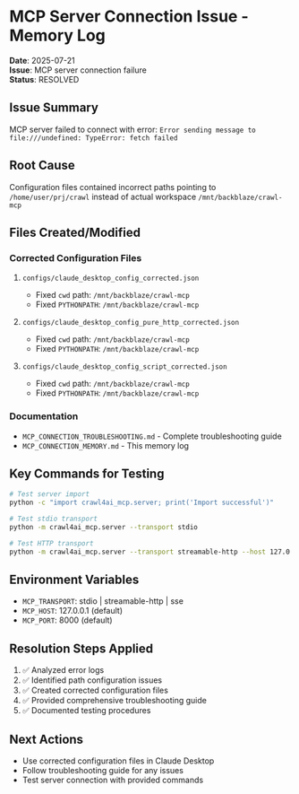# MCP Server Connection Issue - Memory Log

**Date**: 2025-07-21  
**Issue**: MCP server connection failure  
**Status**: RESOLVED

## Issue Summary
MCP server failed to connect with error: `Error sending message to file:///undefined: TypeError: fetch failed`

## Root Cause
Configuration files contained incorrect paths pointing to `/home/user/prj/crawl` instead of actual workspace `/mnt/backblaze/crawl-mcp`

## Files Created/Modified

### Corrected Configuration Files
1. `configs/claude_desktop_config_corrected.json`
   - Fixed `cwd` path: `/mnt/backblaze/crawl-mcp`
   - Fixed `PYTHONPATH`: `/mnt/backblaze/crawl-mcp`

2. `configs/claude_desktop_config_pure_http_corrected.json`
   - Fixed `cwd` path: `/mnt/backblaze/crawl-mcp`
   - Fixed `PYTHONPATH`: `/mnt/backblaze/crawl-mcp`

3. `configs/claude_desktop_config_script_corrected.json`
   - Fixed `cwd` path: `/mnt/backblaze/crawl-mcp`
   - Fixed `PYTHONPATH`: `/mnt/backblaze/crawl-mcp`

### Documentation
- `MCP_CONNECTION_TROUBLESHOOTING.md` - Complete troubleshooting guide
- `MCP_CONNECTION_MEMORY.md` - This memory log

## Key Commands for Testing
```bash
# Test server import
python -c "import crawl4ai_mcp.server; print('Import successful')"

# Test stdio transport
python -m crawl4ai_mcp.server --transport stdio

# Test HTTP transport
python -m crawl4ai_mcp.server --transport streamable-http --host 127.0.0.1 --port 8000
```

## Environment Variables
- `MCP_TRANSPORT`: stdio | streamable-http | sse
- `MCP_HOST`: 127.0.0.1 (default)
- `MCP_PORT`: 8000 (default)

## Resolution Steps Applied
1. ✅ Analyzed error logs
2. ✅ Identified path configuration issues
3. ✅ Created corrected configuration files
4. ✅ Provided comprehensive troubleshooting guide
5. ✅ Documented testing procedures

## Next Actions
- Use corrected configuration files in Claude Desktop
- Follow troubleshooting guide for any issues
- Test server connection with provided commands